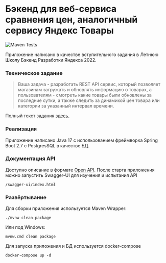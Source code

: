 # Бэкенд для веб-сервиса сравнения цен, аналогичный сервису Яндекс Товары
![Maven Tests](https://github.com/agluh/megamarket/actions/workflows/test.yaml/badge.svg)

Приложение написано в качестве вступительного задания в Летнюю Школу Бэкенд Разработки Яндекса 2022.

### Техническое задание
> Ваша задача - разработать REST API сервис, который позволяет магазинам загружать и обновлять информацию о товарах, а пользователям - смотреть какие товары были обновлены за последние сутки, а также следить за динамикой цен товара или категории за указанный интервал времени.

Полный текст задания [здесь.](/task.md)

### Реализация
Приложение написано Java 17 с использованием фреймворка Spring Boot 2.7 с PostgresSQL в качестве БД.

### Документация API
Доступно описание в формате [Open API](/src/main/resources/static/docs/openapi.yaml). После старта приложения можно запустить Swagger-UI для изучения и испытания API
```
/swagger-ui/index.html
```

### Развёртывание
Для сборки приложения используется Maven Wrapper:
```
./mvnw clean package
```
Или под Windows:
```
mvnw.cmd clean package
```

Для запуска приложения и БД используется docker-compose
```
docker-compose up -d
```
